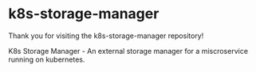 # k8s-storage-manager
Thank you for visiting the k8s-storage-manager repository!

K8s Storage Manager - An external storage manager for a miscroservice running on kubernetes.
